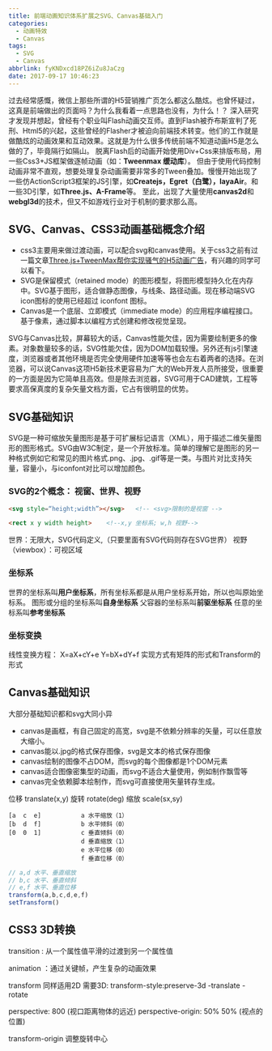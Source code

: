 ```yaml
---
title: 前端动画知识体系扩展之SVG、Canvas基础入门
categories:
  - 动画特效
  - Canvas
tags:
  - SVG
  - Canvas
abbrlink: fyKNDxcd18PZ6iZu8JaCzg
date: 2017-09-17 10:46:23
---
```


过去经常感慨，微信上那些所谓的H5营销推广页怎么都这么酷炫。也曾怀疑过，这真是前端做出的页面吗？为什么我看着一点思路也没有，为什么！？
深入研究才发现并想起，曾经有个职业叫Flash动画交互师。直到Flash被乔布斯宣判了死刑、Html5的兴起，这些曾经的Flasher才被迫向前端技术转变。他们的工作就是做酷炫的动画效果和互动效果。这就是为什么很多传统前端不知道动画H5是怎么做的了，毕竟隔行如隔山。
脱离Flash后的动画开始使用Div+Css来排版布局，用一些Css3+JS框架做逐帧动画（如：**Tweenmax 缓动库**）。
但由于使用代码控制动画非常不直观，想要处理复杂动画需要非常多的Tween叠加。慢慢开始出现了一些仿ActionScript3框架的JS引擎，如**Createjs，Egret（白鹭），layaAir**。和一些3D引擎，如**Three.js、A-Frame**等。
至此，出现了大量使用**canvas2d**和**webgl3d**的技术，但又不如游戏行业对于机制的要求那么高。

<!--more-->

## SVG、Canvas、CSS3动画基础概念介绍

- css3主要用来做过渡动画，可以配合svg和canvas使用。关于css3之前有过一篇文章[Three.js+TweenMax帮你实现骚气的H5动画广告](http://zkzhao.github.io/6IeVPTJlGdtsxb0AAqk6ug.html)，有兴趣的同学可以看下。
- SVG是保留模式（retained mode）的图形模型，将图形模型持久化在内存中。SVG基于图形，适合做静态图像，与线条、路径动画。现在移动端SVG icon图标的使用已经超过 iconfont 图标。
- Canvas是一个底层、立即模式（immediate mode）的应用程序编程接口。基于像素，通过脚本以编程方式创建和修改视觉呈现。

SVG与Canvas比较，屏幕较大的话，Canvas性能欠佳，因为需要绘制更多的像素。对象数量较多的话，SVG性能欠佳，因为DOM加载较慢。另外还有js引擎速度，浏览器或者其他环境是否完全使用硬件加速等等也会左右着两者的选择。在浏览器，可以说Canvas这项H5新技术更容易为广大的Web开发人员所接受，很重要的一方面是因为它简单且高效。但是除去浏览器，SVG可用于CAD建筑，工程等要求高保真度的复杂矢量文档方面，它占有很明显的优势。

## SVG基础知识

SVG是一种可缩放矢量图形是基于可扩展标记语言（XML），用于描述二维矢量图形的图形格式。SVG由W3C制定，是一个开放标准。简单的理解它是图形的另一种格式例如它和常见的图片格式.png、.jpg、.gif等是一类。与图片对比支持矢量，容量小，与iconfont对比可以增加颜色。

### SVG的2个概念： 视窗、世界、视野

```html
<svg style=“height;width”></svg>   <!-- <svg>限制的是视窗 -->

<rect x y width height>    <!--x,y 坐标系; w,h 视野-->
```

世界：无限大，SVG代码定义,（只要里面有SVG代码则存在SVG世界）
视野（viewbox）：可视区域

### 坐标系

世界的坐标系叫**用户坐标系**，所有坐标系都是从用户坐标系开始，所以也叫原始坐标系。
图形或分组的坐标系叫**自身坐标系**
父容器的坐标系叫**前驱坐标系**
任意的坐标系叫**参考坐标系**

### 坐标变换

线性变换方程：
X=aX+cY+e
Y=bX+dY+f
实现方式有矩阵的形式和Transform的形式

## Canvas基础知识

大部分基础知识都和svg大同小异

- canvas是画框，有自己固定的高宽，svg是不依赖分辨率的矢量，可以任意放大缩小。
- canvas能以.jpg的格式保存图像，svg是文本的格式保存图像
- canvas绘制的图像不占DOM，而svg的每个图像都是1个DOM元素
- canvas适合图像密集型的动画，而svg不适合大量使用，例如制作飘雪等
- canvas完全依赖脚本绘制作，而svg可直接使用矢量转存生成。

位移 translate(x,y)
旋转 rotate(deg)
缩放 scale(sx,sy)

```
[a  c  e]           a 水平缩放（1）
[b  d  f]           b 水平倾斜（0）
[0  0  1]           c 垂直倾斜（0）
                    d 垂直缩放（1）
                    e 水平位移（0）
                    f 垂直位移（0）
```

```js
// a,d 水平、垂直缩放
// b,c 水平、垂直倾斜
// e,f 水平、垂直位移
transform(a,b,c,d,e,f)
setTransform()
```

## CSS3 3D转换

transition : 从一个属性值平滑的过渡到另一个属性值

animation ：通过关键帧，产生复杂的动画效果

transform 同样适用2D 需要3D: transform-style:preserve-3d
-translate
-rotate

perspective: 800 (视口距离物体的远近)
perspective-origin: 50% 50% (视点的位置)

transform-origin 调整旋转中心